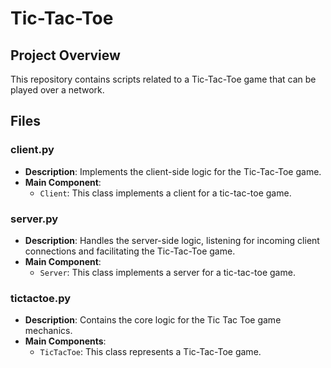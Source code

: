 # Tic-Tac-Toe

## Project Overview
This repository contains scripts related to a Tic-Tac-Toe game that can be played over a network.

## Files

### client.py
- **Description**: Implements the client-side logic for the Tic-Tac-Toe game.
- **Main Component**: 
    - `Client`: This class implements a client for a tic-tac-toe game.

### server.py
- **Description**: Handles the server-side logic, listening for incoming client connections and facilitating the Tic-Tac-Toe game.
- **Main Component**: 
    - `Server`: This class implements a server for a tic-tac-toe game.

### tictactoe.py
- **Description**: Contains the core logic for the Tic Tac Toe game mechanics.
- **Main Components**: 
    - `TicTacToe`: This class represents a Tic-Tac-Toe game.
